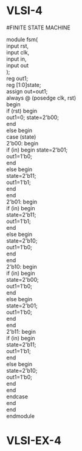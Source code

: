 # VLSI-4

#FINITE STATE MACHINE

module fsm(  
input rst,  
input clk,  
input in,  
input out  
);  
reg out1;  
reg [1:0]state;  
assign out=out1;  
always @ (posedge clk, rst)  
begin  
if (rst) begin  
out1=0; state=2'b00;  
end  
else begin  
case (state)  
2'b00: begin  
if (in) begin state=2'b01;  
out1=1'b0;  
end  
else begin  
state=2'b11;  
out1=1'b1;  
end  
end  
2'b01: begin  
if (in) begin  
state=2'b11;  
out1=1'b1;  
end  
else begin  
state=2'b10;  
out1=1'b0;  
end  
end  
2'b10: begin  
if (in) begin  
state=2'b00;  
out1=1'b0;  
end  
else begin  
state=2'b01;  
out1=1'b0;  
end  
end  
2'b11: begin  
if (in) begin  
state=2'b11;  
out1=1'b1;  
end  
else begin  
state=2'b10;  
out1=1'b0;  
end  
end  
endcase  
end  
end  
endmodule
# VLSI-EX-4
